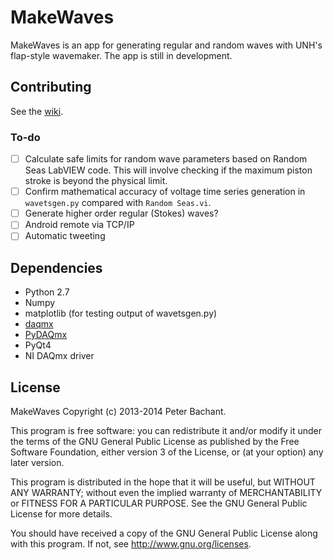 MakeWaves
=========
MakeWaves is an app for generating regular and random waves with UNH's flap-style wavemaker. The app is still in development.

Contributing
------------

See the [wiki](https://github.com/petebachant/MakeWaves/wiki#wiki-contributing).

### To-do ###
  - [ ] Calculate safe limits for random wave parameters based on Random Seas LabVIEW code.
    This will involve checking if the maximum piston stroke is beyond the physical limit.
  - [ ] Confirm mathematical accuracy of voltage time series generation in `wavetsgen.py` compared with `Random Seas.vi`.
  - [ ] Generate higher order regular (Stokes) waves?
  - [ ] Android remote via TCP/IP
  - [ ] Automatic tweeting

Dependencies
--------
  * Python 2.7
  * Numpy
  * matplotlib (for testing output of wavetsgen.py)
  * [daqmx](http://github.com/petebachant/daqmx.git)
  * [PyDAQmx](http://github.com/clade/PyDAQmx.git)
  * PyQt4
  * NI DAQmx driver

License
-------
MakeWaves Copyright (c) 2013-2014 Peter Bachant.

This program is free software: you can redistribute it and/or modify
it under the terms of the GNU General Public License as published by
the Free Software Foundation, either version 3 of the License, or
(at your option) any later version.

This program is distributed in the hope that it will be useful,
but WITHOUT ANY WARRANTY; without even the implied warranty of
MERCHANTABILITY or FITNESS FOR A PARTICULAR PURPOSE.  See the
GNU General Public License for more details.

You should have received a copy of the GNU General Public License
along with this program. If not, see http://www.gnu.org/licenses.
